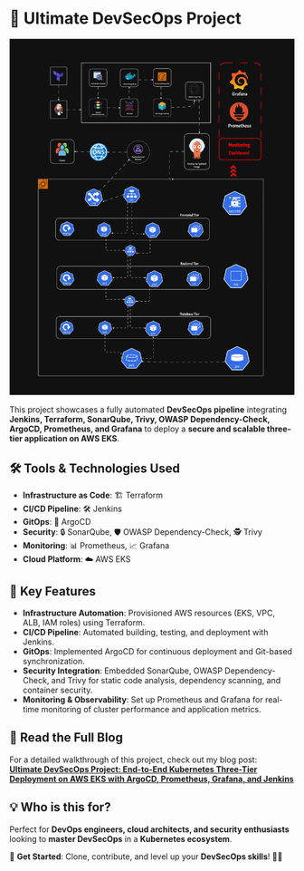 # 🚀 Ultimate DevSecOps Project
![DevSecOps-in-action](devsecops-in-action.jpg)

This project showcases a fully automated **DevSecOps pipeline** integrating **Jenkins, Terraform, SonarQube, Trivy, OWASP Dependency-Check, ArgoCD, Prometheus, and Grafana** to deploy a **secure and scalable three-tier application on AWS EKS**.

## 🛠️ **Tools & Technologies Used**  
- **Infrastructure as Code**: 🏗️ Terraform  
- **CI/CD Pipeline**: 🛠️ Jenkins  
- **GitOps**: 🚀 ArgoCD  
- **Security**: 🔒 SonarQube, 🛡️ OWASP Dependency-Check, 🕵️ Trivy  
- **Monitoring**: 📊 Prometheus, 📈 Grafana  
- **Cloud Platform**: ☁️ AWS EKS

## 🚀 **Key Features**  
- **Infrastructure Automation**: Provisioned AWS resources (EKS, VPC, ALB, IAM roles) using Terraform.  
- **CI/CD Pipeline**: Automated building, testing, and deployment with Jenkins.  
- **GitOps**: Implemented ArgoCD for continuous deployment and Git-based synchronization.  
- **Security Integration**: Embedded SonarQube, OWASP Dependency-Check, and Trivy for static code analysis, dependency scanning, and container security.  
- **Monitoring & Observability**: Set up Prometheus and Grafana for real-time monitoring of cluster performance and application metrics.  

## 📖 Read the Full Blog  
For a detailed walkthrough of this project, check out my blog post:  
[**Ultimate DevSecOps Project: End-to-End Kubernetes Three-Tier Deployment on AWS EKS with ArgoCD, Prometheus, Grafana, and Jenkins**](https://itspraduman.hashnode.dev/ultimate-devsecops-project-end-to-end-kubernetes-three-tier-deployment-on-aws-eks-with-argocd-prometheus-grafana-and-jenkins)  

## 💡 Who is this for?
Perfect for **DevOps engineers, cloud architects, and security enthusiasts** looking to **master DevSecOps** in a **Kubernetes ecosystem**.

📌 **Get Started**: Clone, contribute, and level up your **DevSecOps skills**! 🚀🔥  
